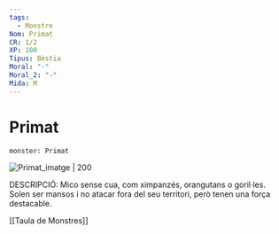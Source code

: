 ```yaml
---
tags:
  - Monstre
Nom: Primat
CR: 1/2
XP: 100
Tipus: Bèstia
Moral: "-"
Moral_2: "-"
Mida: M
---
```

# Primat

```statblock
monster: Primat
```

![Primat_imatge | 200](https://i.pinimg.com/550x/a5/37/4d/a5374d745737d022023906e52693f92c.jpg)

DESCRIPCIÓ: 
Mico sense cua, com ximpanzés, orangutans o goril·les. Solen ser mansos i no atacar fora del seu territori, però tenen una força destacable.

[[Taula de Monstres]]